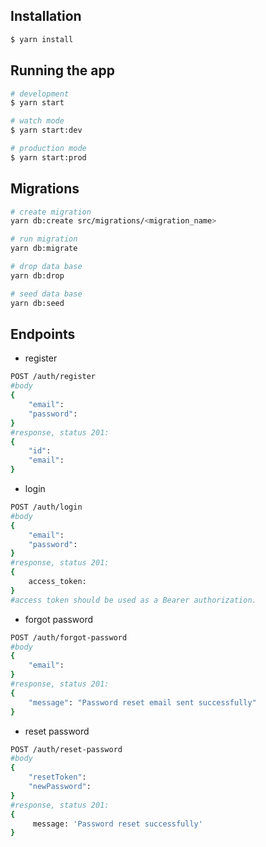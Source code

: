 ## Installation

```bash
$ yarn install
```

## Running the app

```bash
# development
$ yarn start

# watch mode
$ yarn start:dev

# production mode
$ yarn start:prod
```

## Migrations

```bash
# create migration
yarn db:create src/migrations/<migration_name>

# run migration
yarn db:migrate

# drop data base
yarn db:drop

# seed data base
yarn db:seed
```

## Endpoints

- register

```bash
POST /auth/register
#body
{
    "email":
    "password":
}
#response, status 201:
{
    "id":
    "email":
}
```

- login

```bash
POST /auth/login
#body
{
    "email":
    "password":
}
#response, status 201:
{
    access_token:
}
#access token should be used as a Bearer authorization.
```

- forgot password

```bash
POST /auth/forgot-password
#body
{
    "email":
}
#response, status 201:
{
    "message": "Password reset email sent successfully"
}
```

- reset password

```bash
POST /auth/reset-password
#body
{
    "resetToken":
    "newPassword":
}
#response, status 201:
{
     message: 'Password reset successfully'
}
```
